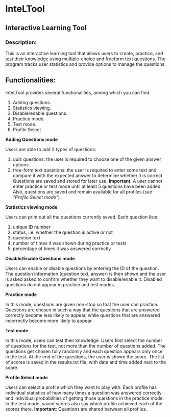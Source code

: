 # InteLTool
## Interactive Learning Tool
### Description:
This is an interactive learning tool that allows users to create, practice, and test their knowledge using multiple-choice and freeform text questions. The program tracks user statistics and provide options to manage the questions. 

## Functionalities:
InteLTool provides several functionalities, among which you can find:
1. Adding questions.
2. Statistics viewing.
3. Disable/enable questions.
4. Practice mode.
5. Test mode.
6. Profile Select

**Adding Questions mode**

Users are able to add 2 types of questions: 
1. quiz questions: the user is required to choose one of the given answer options.
2. free-form text questions: the user is required to enter some text and compare it with the expected answer to determine whether it is correct
Questions are saved and stored for later use.
**Important**: A user cannot enter practice or test mode until at least 5 questions have been added. Also, questions are saved and remain available for all profiles (*see "Profile Select mode"*).

**Statistics viewing mode**

Users can print out all the questions currently saved. Each question lists:
1. unique ID number
2. status, i.e. whether the question is active or not
3. question text
4. number of times it was shown during practice or tests
5. percentage of times it was answered correctly

**Disable/Enable Questions mode**

Users can enable or disable questions by entering the ID of the question. The question information (question text, answer) is then shown and the user is asked asked to confirm whether they want to disable/enable it. Disabled questions do not appear in practice and test modes. 

**Practice mode**

In this mode, questions are given non-stop so that the user can practice. Questions are chosen in such a way that the questions that are answered correctly become less likely to appear, while questions that are answered incorrectly become more likely to appear. 

**Test mode**

In this mode, users can test their knowledge. Users first select the number of questions for the test, not more than the number of questions added. The questions get chosen fully randomly and each question appears only once in the test. At the end of the questions, the user is shown the score. The list of scores is saved in the results.txt file, with date and time added next to the score.

**Profile Select mode**

Users can select a profile which they want to play with. Each profile has individual statistics of how many times a question was answered correctly and individual probabilities of getting those questions in the practice mode. In the test mode, saved scores also say which profile achieved each of the scores there. **Important**: Questions are shared between all profiles.